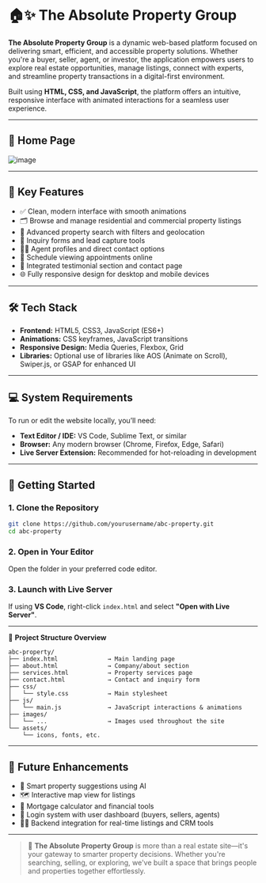 # 🏠✨ The Absolute Property Group

**The Absolute Property Group** is a dynamic web-based platform focused on delivering smart, efficient, and accessible property solutions. Whether you're a buyer, seller, agent, or investor, the application empowers users to explore real estate opportunities, manage listings, connect with experts, and streamline property transactions in a digital-first environment.

Built using **HTML, CSS, and JavaScript**, the platform offers an intuitive, responsive interface with animated interactions for a seamless user experience.

---

## 🏡 Home Page

![image](https://github.com/user-attachments/assets/97730ed0-7a3f-46c4-843b-09d575f9793d)

---

## 📌 Key Features

* ✅ Clean, modern interface with smooth animations
* 🗂️ Browse and manage residential and commercial property listings
* 🔎 Advanced property search with filters and geolocation
* 🧾 Inquiry forms and lead capture tools
* 🧑‍💼 Agent profiles and direct contact options
* 📅 Schedule viewing appointments online
* 💬 Integrated testimonial section and contact page
* 🌐 Fully responsive design for desktop and mobile devices

---

## 🛠️ Tech Stack

* **Frontend:** HTML5, CSS3, JavaScript (ES6+)
* **Animations:** CSS keyframes, JavaScript transitions
* **Responsive Design:** Media Queries, Flexbox, Grid
* **Libraries:** Optional use of libraries like AOS (Animate on Scroll), Swiper.js, or GSAP for enhanced UI

---

## 💻 System Requirements

To run or edit the website locally, you’ll need:

* **Text Editor / IDE:** VS Code, Sublime Text, or similar
* **Browser:** Any modern browser (Chrome, Firefox, Edge, Safari)
* **Live Server Extension:** Recommended for hot-reloading in development

---

## 🚀 Getting Started

### 1. Clone the Repository

```bash
git clone https://github.com/yourusername/abc-property.git
cd abc-property
```

### 2. Open in Your Editor

Open the folder in your preferred code editor.

### 3. Launch with Live Server

If using **VS Code**, right-click `index.html` and select **"Open with Live Server"**.

---

📂 **Project Structure Overview**

```
abc-property/
├── index.html              → Main landing page
├── about.html              → Company/about section
├── services.html           → Property services page
├── contact.html            → Contact and inquiry form
├── css/
│   └── style.css           → Main stylesheet
├── js/
│   └── main.js             → JavaScript interactions & animations
├── images/
│   └── ...                 → Images used throughout the site
└── assets/
    └── icons, fonts, etc.
```

---

## 🧩 Future Enhancements

* 🧠 Smart property suggestions using AI
* 🗺️ Interactive map view for listings
* 🏦 Mortgage calculator and financial tools
* 🔐 Login system with user dashboard (buyers, sellers, agents)
* 🧑‍💻 Backend integration for real-time listings and CRM tools

---

> 🌟 **The Absolute Property Group** is more than a real estate site—it's your gateway to smarter property decisions. Whether you're searching, selling, or exploring, we've built a space that brings people and properties together effortlessly.

